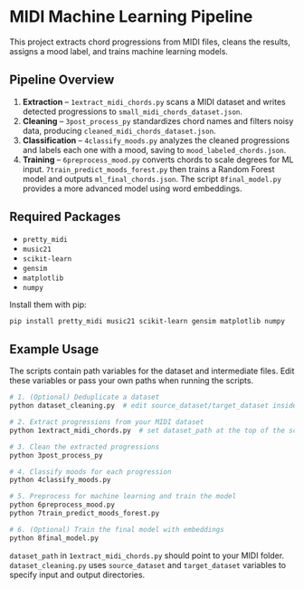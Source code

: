 # MIDI Machine Learning Pipeline

This project extracts chord progressions from MIDI files, cleans the results, assigns a mood label, and trains machine learning models.

## Pipeline Overview
1. **Extraction** – `1extract_midi_chords.py` scans a MIDI dataset and writes detected progressions to `small_midi_chords_dataset.json`.
2. **Cleaning** – `3post_process_py` standardizes chord names and filters noisy data, producing `cleaned_midi_chords_dataset.json`.
3. **Classification** – `4classify_moods.py` analyzes the cleaned progressions and labels each one with a mood, saving to `mood_labeled_chords.json`.
4. **Training** – `6preprocess_mood.py` converts chords to scale degrees for ML input. `7train_predict_moods_forest.py` then trains a Random Forest model and outputs `ml_final_chords.json`. The script `8final_model.py` provides a more advanced model using word embeddings.

## Required Packages
- `pretty_midi`
- `music21`
- `scikit-learn`
- `gensim`
- `matplotlib`
- `numpy`

Install them with pip:
```bash
pip install pretty_midi music21 scikit-learn gensim matplotlib numpy
```

## Example Usage
The scripts contain path variables for the dataset and intermediate files. Edit these variables or pass your own paths when running the scripts.

```bash
# 1. (Optional) Deduplicate a dataset
python dataset_cleaning.py  # edit source_dataset/target_dataset inside the file

# 2. Extract progressions from your MIDI dataset
python 1extract_midi_chords.py  # set dataset_path at the top of the script

# 3. Clean the extracted progressions
python 3post_process_py

# 4. Classify moods for each progression
python 4classify_moods.py

# 5. Preprocess for machine learning and train the model
python 6preprocess_mood.py
python 7train_predict_moods_forest.py

# 6. (Optional) Train the final model with embeddings
python 8final_model.py
```

`dataset_path` in `1extract_midi_chords.py` should point to your MIDI folder. `dataset_cleaning.py` uses `source_dataset` and `target_dataset` variables to specify input and output directories.
